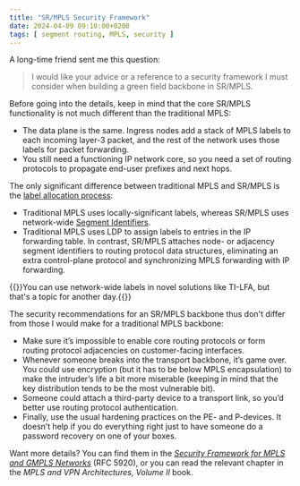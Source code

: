 ```yaml
---
title: "SR/MPLS Security Framework"
date: 2024-04-09 09:10:00+0200
tags: [ segment routing, MPLS, security ]
---
```

A long-time friend sent me this question:

> I would like your advice or a reference to a security framework I must consider when building a green field backbone in SR/MPLS.

Before going into the details, keep in mind that the core SR/MPLS functionality is not much different than the traditional MPLS:
<!--more-->
* The data plane is the same. Ingress nodes add a stack of MPLS labels to each incoming layer-3 packet, and the rest of the network uses those labels for packet forwarding.
* You still need a functioning IP network core, so you need a set of routing protocols to propagate end-user prefixes and next hops.

The only significant difference between traditional MPLS and SR/MPLS is the [label allocation process](/2019/04/why-is-mpls-segment-routing-better-than.html):

* Traditional MPLS uses locally-significant labels, whereas SR/MPLS uses network-wide [Segment Identifiers](/2021/05/segment-routing-ids-mpls-labels.html).
* Traditional MPLS uses LDP to assign labels to entries in the IP forwarding table. In contrast, SR/MPLS attaches node- or adjacency segment identifiers to routing protocol data structures, eliminating an extra control-plane protocol and synchronizing MPLS forwarding with IP forwarding.

{{<note info>}}You can use network-wide labels in novel solutions like TI-LFA, but that's a topic for another day.{{</note>}}

The security recommendations for an SR/MPLS backbone thus don't differ from those I would make for a traditional MPLS backbone:

* Make sure it’s impossible to enable core routing protocols or form routing protocol adjacencies on customer-facing interfaces.
* Whenever someone breaks into the transport backbone, it’s game over. You could use encryption (but it has to be below MPLS encapsulation) to make the intruder’s life a bit more miserable (keeping in mind that the key distribution tends to be the most vulnerable bit).
* Someone could attach a third-party device to a transport link, so you’d better use routing protocol authentication.
* Finally, use the usual hardening practices on the PE- and P-devices. It doesn’t help if you do everything right just to have someone do a password recovery on one of your boxes.

Want more details? You can find them in the _[Security Framework for MPLS and GMPLS Networks](https://www.rfc-editor.org/rfc/rfc5920.html)_ (RFC 5920), or you can read the relevant chapter in the _MPLS and VPN Architectures, Volume II_ book.
